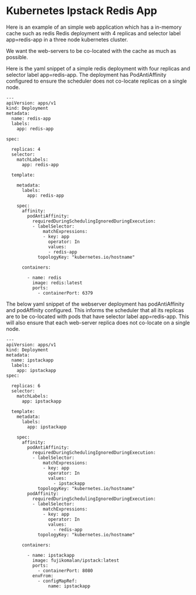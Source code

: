 # Kubernetes Ipstack Redis App

Here is an example of an simple web application which has a in-memory cache such as redis Redis deployment with 4 replicas and selector label app=redis-app in a three node kubernetes cluster. 

We want the web-servers to be co-located with the cache as much as possible.

Here is the yaml snippet of a simple redis deployment with four replicas and selector label app=redis-app. The deployment has PodAntiAffinity configured to ensure the scheduler does not co-locate replicas on a single node.

~~~
---
apiVersion: apps/v1
kind: Deployment
metadata:
  name: redis-app
  labels:
    app: redis-app

spec:

  replicas: 4
  selector:
    matchLabels:
      app: redis-app

  template:

    metadata:
      labels:
        app: redis-app

    spec:
      affinity:
        podAntiAffinity:
          requiredDuringSchedulingIgnoredDuringExecution:
          - labelSelector:
              matchExpressions:
              - key: app
                operator: In
                values:
                - redis-app
            topologyKey: "kubernetes.io/hostname"

      containers:

        - name: redis
          image: redis:latest
          ports:
            - containerPort: 6379
~~~


The below yaml snippet of the webserver deployment has podAntiAffinity and podAffinity configured. This informs the scheduler that all its replicas are to be co-located with pods that have selector label app=redis-app. This will also ensure that each web-server replica does not co-locate on a single node.


~~~
---
apiVersion: apps/v1
kind: Deployment
metadata:
  name: ipstackapp
  labels:
    app: ipstackapp
spec:

  replicas: 6
  selector:
    matchLabels:
      app: ipstackapp

  template:
    metadata:
      labels:
        app: ipstackapp

    spec:
      affinity:
        podAntiAffinity:
          requiredDuringSchedulingIgnoredDuringExecution:
          - labelSelector:
              matchExpressions:
              - key: app
                operator: In
                values:
                  - ipstackapp
            topologyKey: "kubernetes.io/hostname"
        podAffinity:
          requiredDuringSchedulingIgnoredDuringExecution:
          - labelSelector:
              matchExpressions:
              - key: app
                operator: In
                values:
                  - redis-app
            topologyKey: "kubernetes.io/hostname"

      containers:

        - name: ipstackapp
          image: fujikomalan/ipstack:latest
          ports:
            - containerPort: 8080
          envFrom:
            - configMapRef:
                name: ipstackapp
~~~
